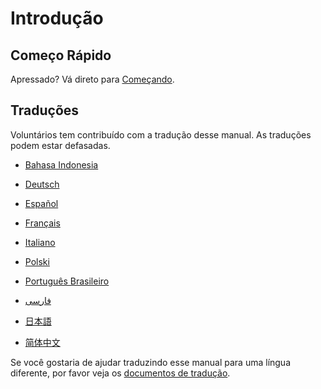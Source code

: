 # Introdução

## Começo Rápido

Apressado? Vá direto para [Começando](getting-started.md).

## Traduções

Voluntários tem contribuído com a tradução desse manual. As traduções podem estar defasadas.

- [Bahasa Indonesia](https://apps.ankiweb.net/docs/manual.id.html)

- [Deutsch](http://www.dennisproksch.de/anki)

- [Español](https://apps.ankiweb.net/docs/manual.es.html)

- [Français](https://apps.ankiweb.net/docs/manual.fr.html)

- [Italiano](https://web.archive.org/web/20160423223801/http://192.167.9.6/Anki_ITA/Manual_ITA.htm)

- [Polski](https://apps.ankiweb.net/docs/manual.pl.html)

- [Português Brasileiro](https://mizerablebr.github.io/anki-manual/)

- [فارسى](http://ankidroid.ir/anki.pdf)

- [日本語](http://wikiwiki.jp/rage2050/?FrontPage)

- [简体中文](http://www.ankichina.net/manual/anki/)

Se você gostaria de ajudar traduzindo esse manual para uma língua diferente,
por favor veja os [documentos de tradução](https://translating.ankiweb.net/#/anki/manual).